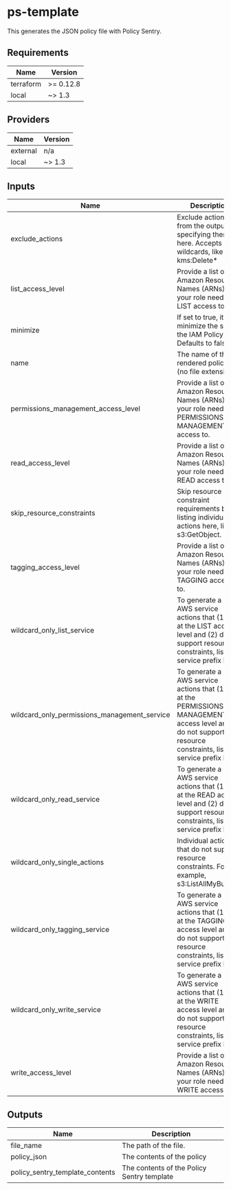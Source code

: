 # ps-template

This generates the JSON policy file with Policy Sentry.

<!-- BEGINNING OF PRE-COMMIT-TERRAFORM DOCS HOOK -->
## Requirements

| Name | Version |
|------|---------|
| terraform | >= 0.12.8 |
| local | ~> 1.3 |

## Providers

| Name | Version |
|------|---------|
| external | n/a |
| local | ~> 1.3 |

## Inputs

| Name | Description | Type | Default | Required |
|------|-------------|------|---------|:--------:|
| exclude\_actions | Exclude actions from the output by specifying them here. Accepts wildcards, like kms:Delete\* | `list(string)` | `[]` | no |
| list\_access\_level | Provide a list of Amazon Resource Names (ARNs) that your role needs LIST access to. | `list(string)` | `[]` | no |
| minimize | If set to true, it will minimize the size of the IAM Policy file. Defaults to false. | `bool` | `false` | no |
| name | The name of the rendered policy file (no file extension). | `string` | n/a | yes |
| permissions\_management\_access\_level | Provide a list of Amazon Resource Names (ARNs) that your role needs PERMISSIONS MANAGEMENT access to. | `list(string)` | `[]` | no |
| read\_access\_level | Provide a list of Amazon Resource Names (ARNs) that your role needs READ access to. | `list(string)` | `[]` | no |
| skip\_resource\_constraints | Skip resource constraint requirements by listing individual actions here, like s3:GetObject. | `list(string)` | `[]` | no |
| tagging\_access\_level | Provide a list of Amazon Resource Names (ARNs) that your role needs TAGGING access to. | `list(string)` | `[]` | no |
| wildcard\_only\_list\_service | To generate a list of AWS service actions that (1) are at the LIST access level and (2) do not support resource constraints, list the service prefix here. | `list(string)` | `[]` | no |
| wildcard\_only\_permissions\_management\_service | To generate a list of AWS service actions that (1) are at the PERMISSIONS MANAGEMENT access level and (2) do not support resource constraints, list the service prefix here. | `list(string)` | `[]` | no |
| wildcard\_only\_read\_service | To generate a list of AWS service actions that (1) are at the READ access level and (2) do not support resource constraints, list the service prefix here. | `list(string)` | `[]` | no |
| wildcard\_only\_single\_actions | Individual actions that do not support resource constraints. For example, s3:ListAllMyBuckets | `list(string)` | `[]` | no |
| wildcard\_only\_tagging\_service | To generate a list of AWS service actions that (1) are at the TAGGING access level and (2) do not support resource constraints, list the service prefix here. | `list(string)` | `[]` | no |
| wildcard\_only\_write\_service | To generate a list of AWS service actions that (1) are at the WRITE access level and (2) do not support resource constraints, list the service prefix here. | `list(string)` | `[]` | no |
| write\_access\_level | Provide a list of Amazon Resource Names (ARNs) that your role needs WRITE access to. | `list(string)` | `[]` | no |

## Outputs

| Name | Description |
|------|-------------|
| file\_name | The path of the file. |
| policy\_json | The contents of the policy |
| policy\_sentry\_template\_contents | The contents of the Policy Sentry template |

<!-- END OF PRE-COMMIT-TERRAFORM DOCS HOOK -->

